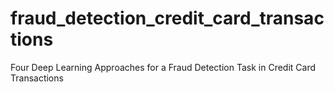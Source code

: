 # fraud_detection_credit_card_transactions
Four Deep Learning Approaches for a Fraud Detection Task in Credit Card Transactions
